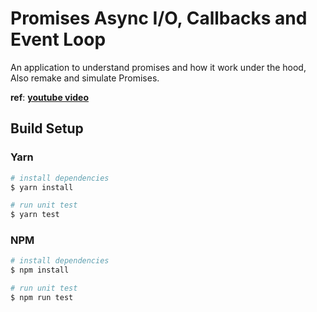 # Promises Async I/O, Callbacks and Event Loop

An application to understand promises and how it work under the hood, <br>
Also remake and simulate Promises.
<br>

**ref**: [**youtube video**](https://youtu.be/CcL2WZRvROQ)

## Build Setup

### Yarn
```sh
# install dependencies
$ yarn install

# run unit test
$ yarn test
```

### NPM
```sh
# install dependencies
$ npm install

# run unit test
$ npm run test
```


